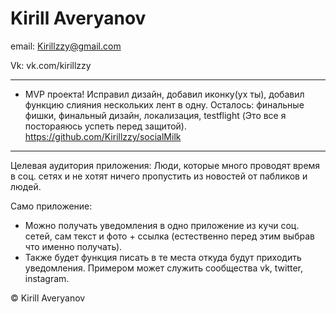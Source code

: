 # Kirill Averyanov

email:
Kirillzzy@gmail.com

Vk:
vk.com/kirillzzy

----------------------------------------------------------------------

- MVP проекта! Исправил дизайн, добавил иконку(ух ты), добавил функцию слияния нескольких лент в одну. Осталось: финальные фишки, финальный дизайн, локализация, testflight (Это все я постораяюсь успеть перед защитой).
https://github.com/Kirillzzy/socialMilk

-----------------------------------------------------------------------


Целевая аудитория приложения:
  Люди, которые много проводят время в соц. сетях и не хотят ничего пропустить из новостей от пабликов и людей.
  
Само приложение:
  - Можно получать уведомления в одно приложение из кучи соц. сетей, сам текст и фото + ссылка
  (естественно перед этим выбрав что именно получать).
  - Также будет функция писать в те места откуда будут приходить уведомления.
  Примером может служить сообщества vk, twitter, instagram.

 © Kirill Averyanov
